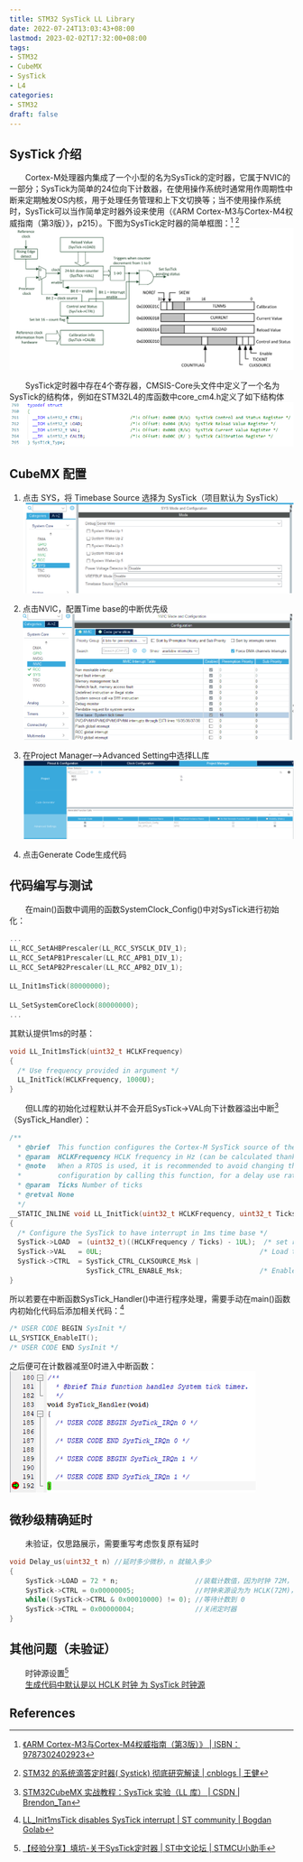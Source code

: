 ```yaml
---
title: STM32 SysTick LL Library
date: 2022-07-24T13:03:43+08:00
lastmod: 2023-02-02T17:32:00+08:00
tags: 
- STM32
- CubeMX
- SysTick
- L4
categories: 
- STM32
draft: false
---
```


## SysTick 介绍

&emsp;&emsp;Cortex-M处理器内集成了一个小型的名为SysTick的定时器，它属于NVIC的一部分；SysTick为简单的24位向下计数器，在使用操作系统时通常用作周期性中断来定期触发OS内核，用于处理任务管理和上下文切换等；当不使用操作系统时，SysTick可以当作简单定时器外设来使用（《ARM Cortex-M3与Cortex-M4权威指南（第3版）》，p215）。下图为SysTick定时器的简单框图：[^ArmCortexM3_1] [^systick_1]  
![SysTick定时器简单框图](./images/A-simplified-block-diagram-of-SysTick-timer.png)

&emsp;&emsp;SysTick定时器中存在4个寄存器，CMSIS-Core头文件中定义了一个名为SysTick的结构体，例如在STM32L4的库函数中core_cm4.h定义了如下结构体  
![SysTick结构体](./images/SysTick_Type.png)

## CubeMX 配置

1. 点击 SYS，将 Timebase Source 选择为 SysTick（项目默认为 SysTick）
![SYS-Timebase-Source](./images/SYS-Timebase-Source.png)

1. 点击NVIC，配置Time base的中断优先级
![NVIC-Time-base](./images/NVIC-Time-base.png)

1. 在Project Manager-->Advanced Setting中选择LL库
![Driver-Selector](./images/Driver-Selector.png)

1. 点击Generate Code生成代码

## 代码编写与测试

&emsp;&emsp;在main()函数中调用的函数SystemClock_Config()中对SysTick进行初始化：

```c {hl_lines=[6]}
...
LL_RCC_SetAHBPrescaler(LL_RCC_SYSCLK_DIV_1);
LL_RCC_SetAPB1Prescaler(LL_RCC_APB1_DIV_1);
LL_RCC_SetAPB2Prescaler(LL_RCC_APB2_DIV_1);

LL_Init1msTick(80000000);

LL_SetSystemCoreClock(80000000);
...
```

其默认提供1ms的时基：

```c
void LL_Init1msTick(uint32_t HCLKFrequency)
{
  /* Use frequency provided in argument */
  LL_InitTick(HCLKFrequency, 1000U);
}
```

&emsp;&emsp;但LL库的初始化过程默认并不会开启SysTick->VAL向下计数器溢出中断[^systick_3]（SysTick_Handler）：

```c  {hl_lines=["14-15"]}
/**
  * @brief  This function configures the Cortex-M SysTick source of the time base.
  * @param  HCLKFrequency HCLK frequency in Hz (can be calculated thanks to RCC helper macro)
  * @note   When a RTOS is used, it is recommended to avoid changing the SysTick
  *         configuration by calling this function, for a delay use rather osDelay RTOS service.
  * @param  Ticks Number of ticks
  * @retval None
  */
__STATIC_INLINE void LL_InitTick(uint32_t HCLKFrequency, uint32_t Ticks)
{
  /* Configure the SysTick to have interrupt in 1ms time base */
  SysTick->LOAD  = (uint32_t)((HCLKFrequency / Ticks) - 1UL);  /* set reload register */
  SysTick->VAL   = 0UL;                                       /* Load the SysTick Counter Value */
  SysTick->CTRL  = SysTick_CTRL_CLKSOURCE_Msk |
                   SysTick_CTRL_ENABLE_Msk;                   /* Enable the Systick Timer */
}
```

所以若要在中断函数SysTick_Handler()中进行程序处理，需要手动在main()函数内初始化代码后添加相关代码：[^systick_2]

```c {hl_lines=[2]}
/* USER CODE BEGIN SysInit */
LL_SYSTICK_EnableIT();
/* USER CODE END SysInit */
```

之后便可在计数器减至0时进入中断函数：  
![IAR进入SysTick_Handler()](./images/SysTick_Handler.png)

## 微秒级精确延时

&emsp;&emsp;未验证，仅思路展示，需要重写考虑恢复原有延时

```c
void Delay_us(uint32_t n) //延时多少微秒，n 就输入多少
{
    SysTick->LOAD = 72 * n;                   //装载计数值，因为时钟 72M，72 次在 1μs
    SysTick->CTRL = 0x00000005;               //时钟来源设为为 HCLK(72M)，打开定时器
    while((SysTick->CTRL & 0x00010000) != 0); //等待计数到 0
    SysTick->CTRL = 0x00000004;               //关闭定时器
}
```

## 其他问题（未验证）

&emsp;&emsp;时钟源设置[^systick_4]  
&emsp;&emsp;[生成代码中默认是以 HCLK 时钟 为 SysTick 时钟源](https://blog.csdn.net/Brendon_Tan/article/details/108102254)

## References

[^ArmCortexM3_1]:[《ARM Cortex-M3与Cortex-M4权威指南（第3版）》 | ISBN：9787302402923](http://www.tup.tsinghua.edu.cn/booksCenter/book_05443401.html)  
[^systick_1]:[STM32 的系统滴答定时器( Systick) 彻底研究解读 | cnblogs | 王健](https://www.cnblogs.com/nevel/p/6357349.html)  
[^systick_2]:[LL_Init1msTick disables SysTick interrupt | ST community | Bogdan Golab](https://st.force.com/community/s/question/0D50X00009XkfuLSAR/llinit1mstick-disables-systick-interrupt)  
[^systick_3]:[STM32CubeMX 实战教程：SysTick 实验（LL 库） | CSDN | Brendon_Tan](https://blog.csdn.net/Brendon_Tan/article/details/108102254)  
[^systick_4]:[【经验分享】填坑-关于SysTick定时器 | ST中文论坛 | STMCU小助手](https://shequ.stmicroelectronics.cn/thread-631424-1-1.html)
